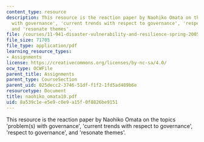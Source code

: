```yaml
---
content_type: resource
description: This resource is the reaction paper by Naohiko Omata on the topics 'problem(s)
  with governance', 'current trends with respect to governance', 'respect to governance',
  and 'resonate themes'.
file: /courses/11-941-disaster-vulnerability-and-resilience-spring-2005/8a539c1ee5e9c0e9a15f0f8826be9151_naohiko_omata10.pdf
file_size: 71705
file_type: application/pdf
learning_resource_types:
- Assignments
license: https://creativecommons.org/licenses/by-nc-sa/4.0/
ocw_type: OCWFile
parent_title: Assignments
parent_type: CourseSection
parent_uid: 025decc2-3746-51df-f1f2-1fd5ad489b6e
resourcetype: Document
title: naohiko_omata10.pdf
uid: 8a539c1e-e5e9-c0e9-a15f-0f8826be9151
---
```

This resource is the reaction paper by Naohiko Omata on the topics 'problem(s) with governance', 'current trends with respect to governance', 'respect to governance', and 'resonate themes'.